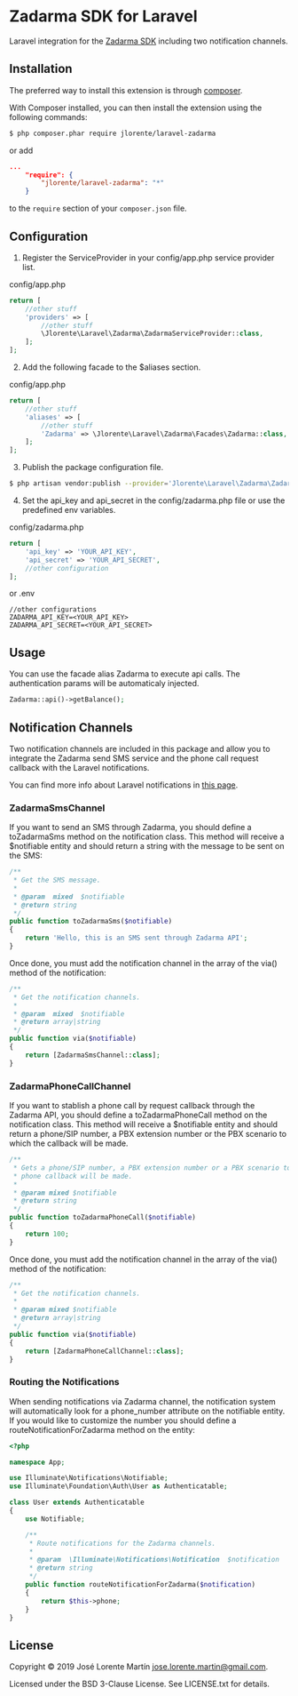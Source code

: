 Zadarma SDK for Laravel
=======================
Laravel integration for the [Zadarma SDK](https://github.com/jlorente/zadarma-php-sdk) including two notification channels.

## Installation

The preferred way to install this extension is through [composer](http://getcomposer.org/download/).

With Composer installed, you can then install the extension using the following commands:

```bash
$ php composer.phar require jlorente/laravel-zadarma
```

or add 

```json
...
    "require": {
        "jlorente/laravel-zadarma": "*"
    }
```

to the ```require``` section of your `composer.json` file.

## Configuration

1. Register the ServiceProvider in your config/app.php service provider list.

config/app.php
```php
return [
    //other stuff
    'providers' => [
        //other stuff
        \Jlorente\Laravel\Zadarma\ZadarmaServiceProvider::class,
    ];
];
```

2. Add the following facade to the $aliases section.

config/app.php
```php
return [
    //other stuff
    'aliases' => [
        //other stuff
        'Zadarma' => \Jlorente\Laravel\Zadarma\Facades\Zadarma::class,
    ];
];
```

3. Publish the package configuration file.

```bash
$ php artisan vendor:publish --provider='Jlorente\Laravel\Zadarma\ZadarmaServiceProvider'
```

4. Set the api_key and api_secret in the config/zadarma.php file or use the predefined env 
variables.

config/zadarma.php
```php
return [
    'api_key' => 'YOUR_API_KEY',
    'api_secret' => 'YOUR_API_SECRET',
    //other configuration
];
```
or 
.env
```
//other configurations
ZADARMA_API_KEY=<YOUR_API_KEY>
ZADARMA_API_SECRET=<YOUR_API_SECRET>
```

## Usage

You can use the facade alias Zadarma to execute api calls. The authentication 
params will be automaticaly injected.

```php
Zadarma::api()->getBalance();
```

## Notification Channels

Two notification channels are included in this package and allow you to integrate 
the Zadarma send SMS service and the phone call request callback with the Laravel 
notifications.

You can find more info about Laravel notifications in [this page](https://laravel.com/docs/5.6/notifications).

### ZadarmaSmsChannel

If you want to send an SMS through Zadarma, you should define a toZadarmaSms method 
on the notification class. This method will receive a $notifiable entity and 
should return a string with the message to be sent on the SMS:

```php
/**
 * Get the SMS message.
 *
 * @param  mixed  $notifiable
 * @return string
 */
public function toZadarmaSms($notifiable)
{
    return 'Hello, this is an SMS sent through Zadarma API';
}
```

Once done, you must add the notification channel in the array of the via() method 
of the notification:

```php
/**
 * Get the notification channels.
 *
 * @param  mixed  $notifiable
 * @return array|string
 */
public function via($notifiable)
{
    return [ZadarmaSmsChannel::class];
}
```

### ZadarmaPhoneCallChannel

If you want to stablish a phone call by request callback through the Zadarma API, you 
should define a toZadarmaPhoneCall method on the notification class. This method will 
receive a $notifiable entity and should return a phone/SIP number, a PBX extension number or 
the PBX scenario to which the callback will be made.

```php
/**
 * Gets a phone/SIP number, a PBX extension number or a PBX scenario to which the 
 * phone callback will be made.
 *
 * @param mixed $notifiable
 * @return string
 */
public function toZadarmaPhoneCall($notifiable)
{
    return 100;
}
```

Once done, you must add the notification channel in the array of the via() method 
of the notification:

```php
/**
 * Get the notification channels.
 *
 * @param mixed $notifiable
 * @return array|string
 */
public function via($notifiable)
{
    return [ZadarmaPhoneCallChannel::class];
}
```

### Routing the Notifications

When sending notifications via Zadarma channel, the notification system will 
automatically look for a phone_number attribute on the notifiable entity. If 
you would like to customize the number you should define a routeNotificationForZadarma 
method on the entity:

```php
<?php

namespace App;

use Illuminate\Notifications\Notifiable;
use Illuminate\Foundation\Auth\User as Authenticatable;

class User extends Authenticatable
{
    use Notifiable;

    /**
     * Route notifications for the Zadarma channels.
     *
     * @param  \Illuminate\Notifications\Notification  $notification
     * @return string
     */
    public function routeNotificationForZadarma($notification)
    {
        return $this->phone;
    }
}
```

## License 
Copyright &copy; 2019 José Lorente Martín <jose.lorente.martin@gmail.com>.

Licensed under the BSD 3-Clause License. See LICENSE.txt for details.
